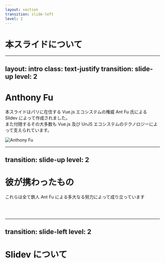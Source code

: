 ```yaml
---
layout: section
transition: slide-left
level: 2
---
```


# 本スライドについて

---
layout: intro
class: text-justify
transition: slide-up
level: 2
---

<div class="grid grid-cols-2 gap-20">

<div class="flex flex-col justify-center">

# Anthony Fu

本スライドはパリに在住する Vue.js エコシステムの権威 Ant Fu 氏による Slidev によって作成されました。\
また付随するその大多数も Vue.js 及び UnJS エコシステムのテクノロジーによって支えられています。

</div>

<img class="rounded-full" src="https://avatars.githubusercontent.com/u/11247099?v=4" alt="Anthony Fu" />

</div>

---
transition: slide-up
level: 2
---

# 彼が携わったもの

これらは全て鉄人 Ant Fu による多大なる努力によって成り立っています

<br/>
<br/>

<LogoGrid :items="[
    { name: 'Vue.js', path: '/antfu/vue.js.svg' },
    { name: 'VueUse', path: '/antfu/vueuse.svg' },
    { name: 'Nuxt', path: '/antfu/nuxt.svg' },
    { name: 'Intlify', path: '/antfu/intlify.svg' },
    { name: 'UnJS', path: '/antfu/unjs.svg' },
    { name: 'unplugin', path: '/antfu/unplugin.svg' },
    { name: 'nitro', path: '/antfu/nitro.svg' },
    { name: 'Windi CSS', path: '/antfu/windi-css.svg' },
    { name: 'UnoCSS', path: '/antfu/unocss.svg' },
    { name: 'ESLint Stylistic', path: '/antfu/eslint-stylistic.svg' },
    { name: 'Slidev', path: '/antfu/slidev.svg' },
    { name: 'Shiki', path: '/antfu/shiki.svg' },
    { name: 'Twoslash', path: '/antfu/twoslash.svg' },
    { name: 'Vite', path: '/antfu/vite.svg' },
    { name: 'Vitest', path: '/antfu/vitest.svg' },
    { name: 'Vite PWA', path: '/antfu/vite-pwa.svg' },
    { name: 'Vitesse', path: '/antfu/vitesse.svg' },
    { name: 'Type Challenges', path: '/antfu/type-challenges.png' },
    { name: 'Elk', path: '/antfu/elk.svg' },
    { name: '文言', path: '/antfu/wenyan.png' },
  ]" />

---
transition: slide-left
level: 2
---

# Slidev について
